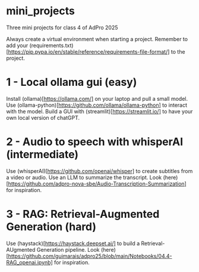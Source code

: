 # mini_projects
Three mini projects for class 4 of AdPro 2025

Always create a virtual environment when starting a project. Remember to add your (requirements.txt)[https://pip.pypa.io/en/stable/reference/requirements-file-format/] to the project.

# 1 - Local ollama gui (easy)

Install (ollama)[https://ollama.com/] on your laptop and pull a small model. Use (ollama-python)[https://github.com/ollama/ollama-python] to interact with the model. Build a GUI with (streamlit)[https://streamlit.io/] to have your own local version of chatGPT.

# 2 - Audio to speech with whisperAI (intermediate)

Use (whisperAI)[https://github.com/openai/whisper] to create subtitles from a video or audio. Use an LLM to summarize the transcript. Look (here)[https://github.com/adpro-nova-sbe/Audio-Transcription-Summarization] for inspiration.

# 3 - RAG: Retrieval-Augmented Generation (hard)

Use (haystack)[https://haystack.deepset.ai/] to build a Retrieval-AUgmented Generation pipeline. Look (here)[https://github.com/guimarais/adpro25/blob/main/Notebooks/04.4-RAG_openai.ipynb] for inspiration.
